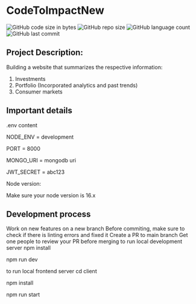 # CodeToImpactNew
![GitHub code size in bytes](https://img.shields.io/github/languages/code-size/roydonauyr/CodeToImpactNew)
![GitHub repo size](https://img.shields.io/github/repo-size/roydonauyr/CodeToImpactNew)
![GitHub language count](https://img.shields.io/github/languages/count/roydonauyr/CodeToImpactNew)
![GitHub last commit](https://img.shields.io/github/last-commit/roydonauyr/CodeToImpactNew)

## Project Description:
Building a website that summarizes the respective information:
1. Investments
2. Portfolio (Incorporated analytics and past trends)
3. Consumer markets


## Important details
.env content

NODE_ENV = development

PORT = 8000

MONGO_URI = mongodb uri

JWT_SECRET = abc123

Node version:

Make sure your node version is 16.x

## Development process
Work on new features on a new branch
Before commiting, make sure to check if there is linting errors and fixed it
Create a PR to main branch
Get one people to review your PR before merging
to run local development server
npm install

npm run dev

to run local frontend server
cd client

npm install

npm run start
